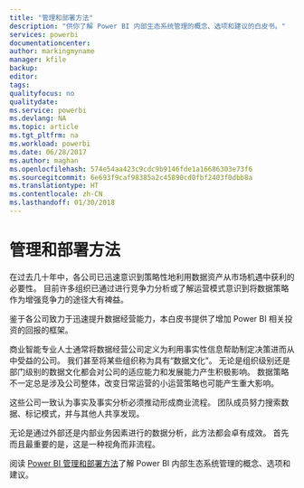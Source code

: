 ```yaml
---
title: "管理和部署方法"
description: "供你了解 Power BI 内部生态系统管理的概念、选项和建议的白皮书。"
services: powerbi
documentationcenter: 
author: markingmyname
manager: kfile
backup: 
editor: 
tags: 
qualityfocus: no
qualitydate: 
ms.service: powerbi
ms.devlang: NA
ms.topic: article
ms.tgt_pltfrm: na
ms.workload: powerbi
ms.date: 06/28/2017
ms.author: maghan
ms.openlocfilehash: 574e54aa423c9cdc9b9146fde1a16686303e73f6
ms.sourcegitcommit: 6e693f9caf98385a2c45890cd0fbf2403f0dbb8a
ms.translationtype: HT
ms.contentlocale: zh-CN
ms.lasthandoff: 01/30/2018
---
```

# <a name="governance-and-deployment-approaches"></a>管理和部署方法
在过去几十年中，各公司已迅速意识到策略性地利用数据资产从市场机遇中获利的必要性。 目前许多组织已通过进行竞争力分析或了解运营模式意识到将数据策略作为增强竞争力的途径大有裨益。  

鉴于各公司致力于迅速提升数据经营能力，本白皮书提供了增加 Power BI 相关投资的回报的框架。

商业智能专业人士通常将数据经营公司定义为利用事实性信息帮助制定决策进而从中受益的公司。  我们甚至将某些组织称为具有“数据文化”。
无论是组织级别还是部门级别的数据文化都会对公司的适应能力和发展能力产生积极影响。  数据策略不一定总是涉及公司整体，改变日常运营的小运营策略也可能产生重大影响。

这些公司一致认为事实及事实分析必须推动形成商业流程。 团队成员努力搜索数据、标记模式，并与其他人共享发现。 

无论是通过外部还是内部业务因素进行的数据分析，此方法都会卓有成效。 首先而且最重要的是，这是一种视角而非流程。

阅读 [Power BI 管理和部署方法](http://go.microsoft.com/fwlink/?LinkId=785915&clcid=0x409)了解 Power BI 内部生态系统管理的概念、选项和建议。


